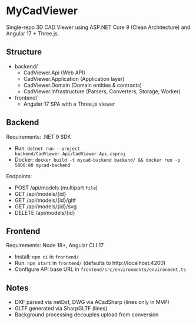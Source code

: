 # MyCadViewer

Single-repo 3D CAD Viewer using ASP.NET Core 9 (Clean Architecture) and Angular 17 + Three.js.

## Structure

- backend/
  - CadViewer.Api (Web API)
  - CadViewer.Application (Application layer)
  - CadViewer.Domain (Domain entities & contracts)
  - CadViewer.Infrastructure (Parsers, Converters, Storage, Worker)
- frontend/
  - Angular 17 SPA with a Three.js viewer

## Backend

Requirements: .NET 9 SDK

- Run: `dotnet run --project backend/CadViewer.Api/CadViewer.Api.csproj`
- Docker: `docker build -t mycad-backend backend/ && docker run -p 5000:80 mycad-backend`

Endpoints:
- POST /api/models (multipart `file`)
- GET /api/models/{id}
- GET /api/models/{id}/gltf
- GET /api/models/{id}/svg
- DELETE /api/models/{id}

## Frontend

Requirements: Node 18+, Angular CLI 17

- Install: `npm ci` in `frontend/`
- Run: `npm start` in `frontend/` (defaults to http://localhost:4200)
- Configure API base URL in `frontend/src/environments/environment.ts`

## Notes

- DXF parsed via netDxf, DWG via ACadSharp (lines only in MVP)
- GLTF generated via SharpGLTF (lines)
- Background processing decouples upload from conversion